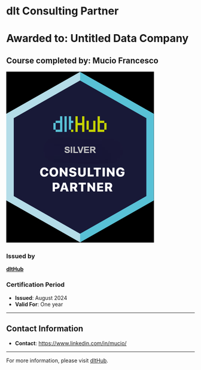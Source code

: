 
#  dlt Consulting Partner

# Awarded to: Untitled Data Company

## Course completed by: Mucio Francesco

![Course Image](../badges/technical_consulting_partner_silver.png)

### Issued by
[**dltHub**](https://dlthub.com/) 

### Certification Period
- **Issued**: August 2024
- **Valid For**: One year

---

## Contact Information
- **Contact**: https://www.linkedin.com/in/mucio/

---

For more information, please visit [dltHub](https://dlthub.com/).
    